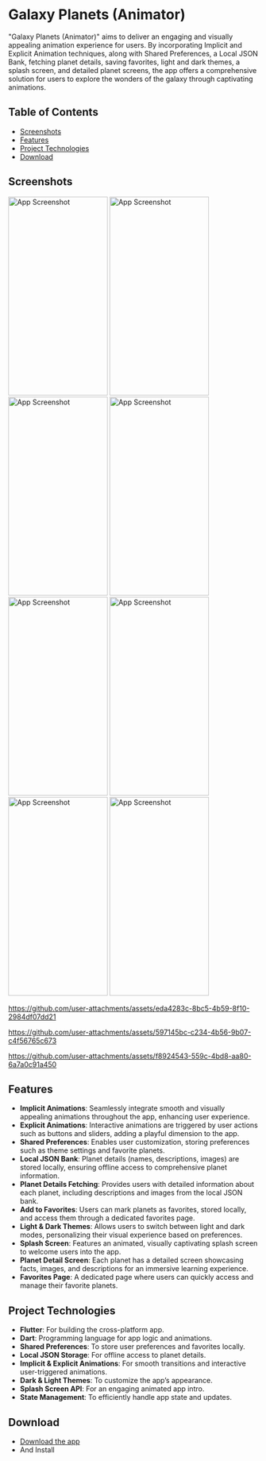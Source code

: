 # Galaxy Planets (Animator)

"Galaxy Planets (Animator)" aims to deliver an engaging and visually appealing animation
experience for users. By incorporating Implicit and Explicit Animation techniques, along with
Shared Preferences, a Local JSON Bank, fetching planet details, saving favorites, light and dark
themes, a splash screen, and detailed planet screens, the app offers a comprehensive solution for
users to explore the wonders of the galaxy through captivating animations.

## Table of Contents
- [Screenshots](#screenshots)
- [Features](#features)
- [Project Technologies](#project-technologies)
- [Download](#download)

## Screenshots
<img src="https://github.com/user-attachments/assets/64039623-1fb7-4b6d-b5e6-cde9372c408e" alt="App Screenshot" width="200" height="400"/>
<img src="https://github.com/user-attachments/assets/49cf9c91-2420-4c0c-809f-352c9e1ddb4c" alt="App Screenshot" width="200" height="400"/>
<img src="https://github.com/user-attachments/assets/8379bfe1-aa4b-45d5-b894-a8dae3a6e1bf" alt="App Screenshot" width="200" height="400"/>
<img src="https://github.com/user-attachments/assets/58ce2a1e-a976-49ee-b0cc-4562d57dd8c3" alt="App Screenshot" width="200" height="400"/>
<img src="https://github.com/user-attachments/assets/12eb0421-b0aa-4af9-9068-19d959c23f8b" alt="App Screenshot" width="200" height="400"/>
<img src="https://github.com/user-attachments/assets/bf00bf53-e7fe-4577-8fc7-590a31647422" alt="App Screenshot" width="200" height="400"/>
<img src="https://github.com/user-attachments/assets/c747bb62-8028-4ed0-b228-06baa6f067d5" alt="App Screenshot" width="200" height="400"/>
<img src="https://github.com/user-attachments/assets/c36d4a42-12fe-4941-942a-7661fe677718" alt="App Screenshot" width="200" height="400"/>


https://github.com/user-attachments/assets/eda4283c-8bc5-4b59-8f10-2984df07dd21


https://github.com/user-attachments/assets/597145bc-c234-4b56-9b07-c4f56765c673



https://github.com/user-attachments/assets/f8924543-559c-4bd8-aa80-6a7a0c91a450


## Features
- **Implicit Animations**: Seamlessly integrate smooth and visually appealing animations throughout the app, enhancing user experience.
- **Explicit Animations**: Interactive animations are triggered by user actions such as buttons and sliders, adding a playful dimension to the app.
- **Shared Preferences**: Enables user customization, storing preferences such as theme settings and favorite planets.
- **Local JSON Bank**: Planet details (names, descriptions, images) are stored locally, ensuring offline access to comprehensive planet information.
- **Planet Details Fetching**: Provides users with detailed information about each planet, including descriptions and images from the local JSON bank.
- **Add to Favorites**: Users can mark planets as favorites, stored locally, and access them through a dedicated favorites page.
- **Light & Dark Themes**: Allows users to switch between light and dark modes, personalizing their visual experience based on preferences.
- **Splash Screen**: Features an animated, visually captivating splash screen to welcome users into the app.
- **Planet Detail Screen**: Each planet has a detailed screen showcasing facts, images, and descriptions for an immersive learning experience.
- **Favorites Page**: A dedicated page where users can quickly access and manage their favorite planets.

## Project Technologies
- **Flutter**: For building the cross-platform app.
- **Dart**: Programming language for app logic and animations.
- **Shared Preferences**: To store user preferences and favorites locally.
- **Local JSON Storage**: For offline access to planet details.
- **Implicit & Explicit Animations**: For smooth transitions and interactive user-triggered animations.
- **Dark & Light Themes**: To customize the app’s appearance.
- **Splash Screen API**: For an engaging animated app intro.
- **State Management**: To efficiently handle app state and updates.

## Download
- [Download the app](https://drive.google.com/file/d/1dMwT6fYst5p7OUaT57jnFNLf-yRdWry3/view?usp=sharing)
- And Install
